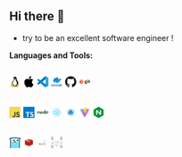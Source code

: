 
## Hi there 👋
  
* try to be an excellent software engineer !
  
**Languages and Tools:**  
  
<code><img height="20" src="./assets/basic/linux.png"></code>
<code><img height="20" src="./assets/basic/mac.png"></code>
<code><img height="20" src="./assets/basic/vscode.svg"></code>
<code><img height="20" src="./assets/basic/docker.png"></code>
<code><img height="20" src="./assets/basic/github.png"></code>
<code><img height="20" src="./assets/basic/git.png"></code>
---  

<code><img height="20" src="./assets/fe/js.png"></code>
<code><img height="20" src="./assets/fe/ts.png"></code>
<code><img height="20" src="./assets/fe/nodejs.png"></code>
<code><img height="20" src="./assets/fe/react.png"></code>
<code><img height="20" src="./assets/fe/webpack.png"></code>
<code><img height="20" src="./assets/fe/vite.png"></code>
<code><img height="20" src="./assets/fe/nginx.png"></code>
---  

<code><img height="20" src="./assets/server/go.png"></code>
<code><img height="20" src="./assets/server/redis.png"></code>
<code><img height="20" src="./assets/server/mysql.png"></code>
<code><img height="20" width="20" src="./assets/server/message-queue.png"></code>
---
